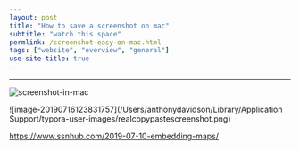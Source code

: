 ```yaml
---
layout: post
title: "How to save a screenshot on mac"
subtitle: "watch this space"
permlink: /screenshot-easy-on-mac.html
tags: ["website", "overview", "general"]
use-site-title: true
---
```


****

![screenshot-in-mac](/Users/anthonydavidson/Documents/davan690.github.io/img/davids-testimage.png)



![image-20190716123831757](/Users/anthonydavidson/Library/Application Support/typora-user-images/realcopypastescreenshot.png)

https://www.ssnhub.com/2019-07-10-embedding-maps/